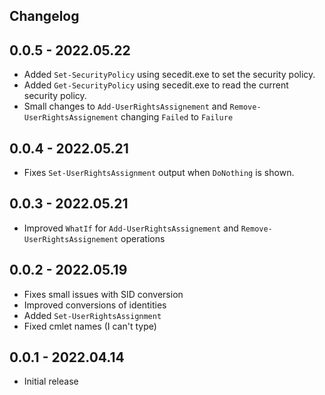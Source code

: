 ﻿## Changelog

## 0.0.5 - 2022.05.22
- Added `Set-SecurityPolicy` using secedit.exe to set the security policy.
- Added `Get-SecurityPolicy` using secedit.exe to read the current security policy.
- Small changes to `Add-UserRightsAssignement` and `Remove-UserRightsAssignement` changing `Failed` to `Failure`

## 0.0.4 - 2022.05.21
- Fixes `Set-UserRightsAssignment` output when `DoNothing` is shown.

## 0.0.3 - 2022.05.21
- Improved `WhatIf` for `Add-UserRightsAssignement` and `Remove-UserRightsAssignement` operations

## 0.0.2 - 2022.05.19
- Fixes small issues with SID conversion
- Improved conversions of identities
- Added `Set-UserRightsAssignment`
- Fixed cmlet names (I can't type)

## 0.0.1 - 2022.04.14
- Initial release